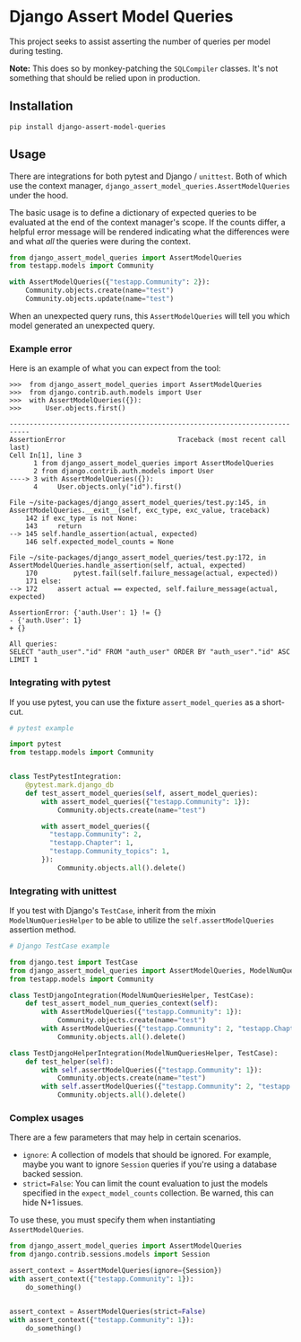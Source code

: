 # Django Assert Model Queries

This project seeks to assist asserting the number of queries per model
during testing.

**Note:** This does so by monkey-patching the ``SQLCompiler`` classes. It's
not something that should be relied upon in production.

## Installation

  ```shell
  pip install django-assert-model-queries
  ```

## Usage

There are integrations for both pytest and Django / `unittest`. Both of
which use the context manager,
``django_assert_model_queries.AssertModelQueries`` under the
hood.

The basic usage is to define a dictionary of expected queries to be
evaluated at the end of the context manager's scope. If the counts
differ, a helpful error message will be rendered indicating what the
differences were and what *all* the queries were during the context.

```python
from django_assert_model_queries import AssertModelQueries
from testapp.models import Community

with AssertModelQueries({"testapp.Community": 2}):
    Community.objects.create(name="test")
    Community.objects.update(name="test")
```

When an unexpected query runs, this ``AssertModelQueries`` will
tell you which model generated an unexpected query.


### Example error

Here is an example of what you can expect from the tool:

```pycon
>>>  from django_assert_model_queries import AssertModelQueries
>>>  from django.contrib.auth.models import User
>>>  with AssertModelQueries({}):
>>>      User.objects.first()

---------------------------------------------------------------------------
AssertionError                            Traceback (most recent call last)
Cell In[1], line 3
      1 from django_assert_model_queries import AssertModelQueries
      2 from django.contrib.auth.models import User
----> 3 with AssertModelQueries({}):
      4     User.objects.only("id").first()

File ~/site-packages/django_assert_model_queries/test.py:145, in AssertModelQueries.__exit__(self, exc_type, exc_value, traceback)
    142 if exc_type is not None:
    143     return
--> 145 self.handle_assertion(actual, expected)
    146 self.expected_model_counts = None

File ~/site-packages/django_assert_model_queries/test.py:172, in AssertModelQueries.handle_assertion(self, actual, expected)
    170         pytest.fail(self.failure_message(actual, expected))
    171 else:
--> 172     assert actual == expected, self.failure_message(actual, expected)

AssertionError: {'auth.User': 1} != {}
- {'auth.User': 1}
+ {}

All queries:
SELECT "auth_user"."id" FROM "auth_user" ORDER BY "auth_user"."id" ASC LIMIT 1
```

### Integrating with pytest

If you use pytest, you can use the fixture ``assert_model_queries`` as a short-cut.

```python
# pytest example

import pytest
from testapp.models import Community


class TestPytestIntegration:
    @pytest.mark.django_db
    def test_assert_model_queries(self, assert_model_queries):
        with assert_model_queries({"testapp.Community": 1}):
            Community.objects.create(name="test")

        with assert_model_queries({
          "testapp.Community": 2,
          "testapp.Chapter": 1,
          "testapp.Community_topics": 1,
        }):
            Community.objects.all().delete()
```

### Integrating with unittest

If you test with Django's ``TestCase``, inherit from the mixin
``ModelNumQueriesHelper`` to be able to utilize the
``self.assertModelQueries`` assertion method.

```python
# Django TestCase example

from django.test import TestCase
from django_assert_model_queries import AssertModelQueries, ModelNumQueriesHelper
from testapp.models import Community

class TestDjangoIntegration(ModelNumQueriesHelper, TestCase):
    def test_assert_model_num_queries_context(self):
        with AssertModelQueries({"testapp.Community": 1}):
            Community.objects.create(name="test")
        with AssertModelQueries({"testapp.Community": 2, "testapp.Chapter": 1, "testapp.Community_topics": 1}):
            Community.objects.all().delete()

class TestDjangoHelperIntegration(ModelNumQueriesHelper, TestCase):
    def test_helper(self):
        with self.assertModelQueries({"testapp.Community": 1}):
            Community.objects.create(name="test")
        with self.assertModelQueries({"testapp.Community": 2, "testapp.Chapter": 1, "testapp.Community_topics": 1}):
            Community.objects.all().delete()
```

### Complex usages

There are a few parameters that may help in certain scenarios.

- ``ignore``: A collection of models that should be ignored. For example,
  maybe you want to ignore ``Session`` queries if you're using a database
  backed session.
- ``strict=False``: You can limit the count evaluation to just the models
  specified in the ``expect_model_counts`` collection. Be warned, this can
  hide N+1 issues.

To use these, you must specify them when instantiating
``AssertModelQueries``.

```python
from django_assert_model_queries import AssertModelQueries
from django.contrib.sessions.models import Session

assert_context = AssertModelQueries(ignore={Session})
with assert_context({"testapp.Community": 1}):
    do_something()


assert_context = AssertModelQueries(strict=False)
with assert_context({"testapp.Community": 1}):
    do_something()
```
